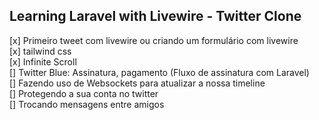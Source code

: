 ## Learning Laravel with Livewire - Twitter Clone

[x] Primeiro tweet com livewire ou criando um formulário com livewire  
[x] tailwind css  
[x] Infinite Scroll  
[] Twitter Blue: Assinatura, pagamento (Fluxo de assinatura com Laravel)  
[] Fazendo uso de Websockets para atualizar a nossa timeline  
[] Protegendo a sua conta no twitter  
[] Trocando mensagens entre amigos  

